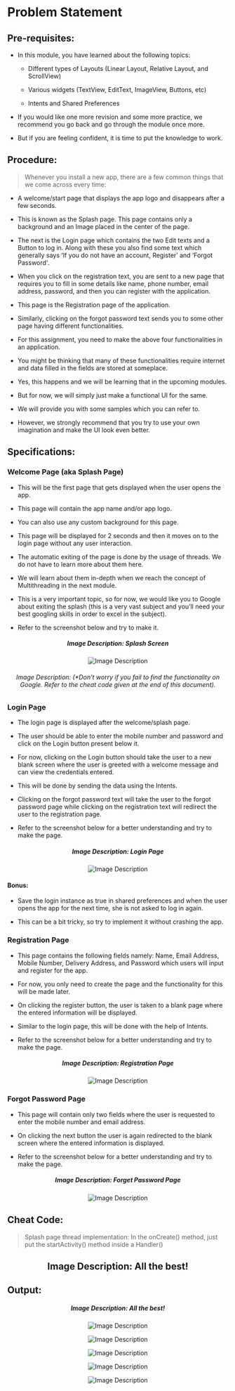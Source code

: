 # Problem Statement

## Pre-requisites:

- In this module, you have learned about the following topics:

   - Different types of Layouts (Linear Layout, Relative Layout, and ScrollView)

   - Various widgets (TextView, EditText, ImageView, Buttons, etc)

   - Intents and Shared Preferences

- If you would like one more revision and some more practice, we recommend you go back and go through the module once more. 

- But if you are feeling confident, it is time to put the knowledge to work.

## Procedure:

> Whenever you install a new app, there are a few common things that we come across every time:

- A welcome/start page that displays the app logo and disappears after a few seconds. 

- This is known as the Splash page. This page contains only a background and an Image placed in the center of the page. 

- The next is the Login page which contains the two Edit texts and a Button to log in. Along with these you also find some text which generally says ‘If you do not have an account, Register’ and ‘Forgot Password'.

- When you click on the registration text, you are sent to a new page that requires you to fill in some details like name, phone number, email address, password, and then you can register with the application. 

- This page is the Registration page of the application. 

- Similarly, clicking on the forgot password text sends you to some other page having different functionalities.

- For this assignment, you need to make the above four functionalities in an application. 

- You might be thinking that many of these functionalities require internet and data filled in the fields are stored at someplace. 

- Yes, this happens and we will be learning that in the upcoming modules. 

- But for now, we will simply just make a functional UI for the same. 

- We will provide you with some samples which you can refer to. 

- However, we strongly recommend that you try to use your own imagination and make the UI look even better.


## Specifications:

### Welcome Page (aka Splash Page)

- This will be the first page that gets displayed when the user opens the app. 

- This page will contain the app name and/or app logo. 

- You can also use any custom background for this page. 

- This page will be displayed for 2 seconds and then it moves on to the login page without any user interaction. 

- The automatic exiting of the page is done by the usage of threads. We do not have to learn more about them here. 

- We will learn about them in-depth when we reach the concept of Multithreading in the next module. 

- This is a very important topic, so for now, we would like you to Google about exiting the splash (this is a very vast subject and you’ll need your best googling skills in order to excel in the subject).

- Refer to the screenshot below and try to make it.

<h5 align = "center">  Image Description: Splash Screen </h5>

  <p align="center">
  <img src="https://github.com/Amit-Ashok-Swain/Android-Kick-Off/blob/main/images/images/Final-Project/01.png" alt="Image Description" />
       </p>
  <h6 align = "center">  Image Description: (*Don’t worry if you fail to find the functionality on Google. Refer to the cheat code given at the end of this document). </h6>

### Login Page

- The login page is displayed after the welcome/splash page. 

- The user should be able to enter the mobile number and password and click on the Login button present below it.

- For now, clicking on the Login button should take the user to a new blank screen where the user is greeted with a welcome message and can view the credentials entered. 

- This will be done by sending the data using the Intents. 

- Clicking on the forgot password text will take the user to the forgot password page while clicking on the registration text will redirect the user to the registration page. 

- Refer to the screenshot below for a better understanding and try to make the page. 

<h5 align = "center">  Image Description: Login Page </h5>

<p align="center">
  <img src="https://github.com/Amit-Ashok-Swain/Android-Kick-Off/blob/main/images/images/Final-Project/02.png" alt="Image Description" />
       </p>

#### Bonus:

- Save the login instance as true in shared preferences and when the user opens the app for the next time, she is not asked to log in again. 

- This can be a bit tricky, so try to implement it without crashing the app.


### Registration Page

- This page contains the following fields namely: Name, Email Address, Mobile Number, Delivery Address, and Password which users will input and register for the app.

- For now, you only need to create the page and the functionality for this will be made later. 

- On clicking the register button, the user is taken to a blank page where the entered information will be displayed. 

- Similar to the login page, this will be done with the help of Intents.

- Refer to the screenshot below for a better understanding and try to make the page.

<h5 align = "center">  Image Description: Registration Page </h5>

<p align="center">
  <img src="https://github.com/Amit-Ashok-Swain/Android-Kick-Off/blob/main/images/images/Final-Project/03.png" alt="Image Description" />
       </p>

### Forgot Password Page

- This page will contain only two fields where the user is requested to enter the mobile number and email address.

- On clicking the next button the user is again redirected to the blank screen where the entered information is displayed.

- Refer to the screenshot below for a better understanding and try to make the page.

<h5 align = "center">  Image Description: Forget Password Page </h5>

<p align="center">
  <img src="https://github.com/Amit-Ashok-Swain/Android-Kick-Off/blob/main/images/images/Final-Project/04.png" alt="Image Description" />
       </p>

## Cheat Code:

> Splash page thread implementation: In the onCreate() method, just put the startActivity() method inside a Handler()


<h2 align = "center">  Image Description: All the best! </h2>


## Output:

<h5 align = "center">  Image Description: All the best! </h5>

<p align="center">
  <img src="https://github.com/Amit-Ashok-Swain/Android-Kick-Off/blob/main/images/Final-Project/Outputs/01.png" alt="Image Description" />
       </p>

<p align="center">
  <img src="https://github.com/Amit-Ashok-Swain/Android-Kick-Off/blob/main/images/Final-Project/Outputs/02.png" alt="Image Description" />
       </p>

<p align="center">
  <img src="https://github.com/Amit-Ashok-Swain/Android-Kick-Off/blob/main/images/Final-Project/Outputs/03.png" alt="Image Description" />
       </p>

<p align="center">
  <img src="https://github.com/Amit-Ashok-Swain/Android-Kick-Off/blob/main/images/Final-Project/Outputs/04.png" alt="Image Description" />
       </p>

<p align="center">
  <img src="https://github.com/Amit-Ashok-Swain/Android-Kick-Off/blob/main/images/Final-Project/Outputs/05.png" alt="Image Description" />
       </p>